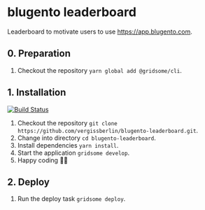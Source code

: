 # blugento leaderboard

Leaderboard to motivate users to use <https://app.blugento.com>.

## 0. Preparation

1. Checkout the repository `yarn global add @gridsome/cli`.

## 1. Installation

[![Build Status](https://travis-ci.org/vergissberlin/blugento-leaderboard.svg?branch=master)](https://travis-ci.org/vergissberlin/blugento-leaderboard)

1. Checkout the repository `git clone https://github.com/vergissberlin/blugento-leaderboard.git`.
2. Change into directory `cd blugento-leaderboard`.
3. Install dependencies `yarn install`.
4. Start the application `gridsome develop`.
5. Happy coding 🎉🙌

## 2. Deploy

1. Run the deploy task `gridsome deploy`.
